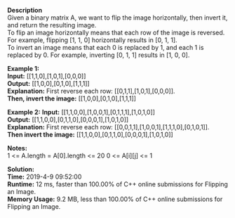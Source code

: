 **Description**  
Given a binary matrix A, we want to flip the image horizontally, then invert it, and return the resulting image.  
To flip an image horizontally means that each row of the image is reversed.  For example, flipping [1, 1, 0] horizontally results in [0, 1, 1].  
To invert an image means that each 0 is replaced by 1, and each 1 is replaced by 0. For example, inverting [0, 1, 1] results in [1, 0, 0].  

**Example 1:**  
**Input:** [[1,1,0],[1,0,1],[0,0,0]]  
**Output:** [[1,0,0],[0,1,0],[1,1,1]]  
**Explanation:** First reverse each row: [[0,1,1],[1,0,1],[0,0,0]].  
**Then, invert the image:** [[1,0,0],[0,1,0],[1,1,1]]  

**Example 2:**
**Input:** [[1,1,0,0],[1,0,0,1],[0,1,1,1],[1,0,1,0]]  
**Output:** [[1,1,0,0],[0,1,1,0],[0,0,0,1],[1,0,1,0]]  
**Explanation:** First reverse each row:   [[0,0,1,1],[1,0,0,1],[1,1,1,0],[0,1,0,1]].  
**Then invert the image:** [[1,1,0,0],[0,1,1,0],[0,0,0,1],[1,0,1,0]]  

**Notes:**  
1 <= A.length = A[0].length <= 20
0 <= A[i][j] <= 1

**Solution:**  
**Time:** 2019-4-9 09:52:00  
**Runtime:** 12 ms, faster than 100.00% of C++ online submissions for Flipping an Image.  
**Memory Usage:** 9.2 MB, less than 100.00% of C++ online submissions for Flipping an Image.
